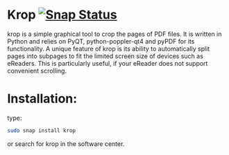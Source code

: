 # Krop [![Snap Status](https://build.snapcraft.io/badge/gocarlos/krop.svg)](https://build.snapcraft.io/user/gocarlos/krop)

krop is a simple graphical tool to crop the pages of PDF files. It is written in Python and relies on PyQT, python-poppler-qt4 and pyPDF for its functionality. A unique feature of krop is its ability to automatically split pages into subpages to fit the limited screen size of devices such as eReaders. This is particularly useful, if your eReader does not support convenient scrolling.

# Installation:
type: 
```bash
sudo snap install krop
```
or search for krop in the software center. 

<!-- TODO add there the link to the software-->
